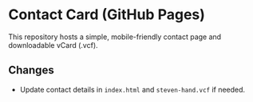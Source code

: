 
# Contact Card (GitHub Pages)

This repository hosts a simple, mobile-friendly contact page and downloadable vCard (.vcf).

## Changes

- Update contact details in `index.html` and `steven-hand.vcf` if needed.

